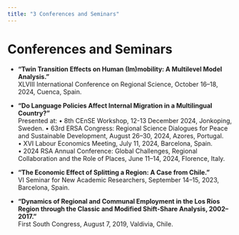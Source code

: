 ```yaml
---
title: "3 Conferences and Seminars"
---
```


# Conferences and Seminars

- **“Twin Transition Effects on Human (Im)mobility: A Multilevel Model Analysis.”**  
  XLVIII International Conference on Regional Science, October 16–18, 2024, Cuenca, Spain.

- **“Do Language Policies Affect Internal Migration in a Multilingual Country?”**  
  Presented at:
  • 8th CEnSE Workshop, 12-13 December 2024, Jonkoping, Sweden.
  • 63rd ERSA Congress: Regional Science Dialogues for Peace and Sustainable Development, August 26–30, 2024, Azores, Portugal.  
  • XVI Labour Economics Meeting, July 11, 2024, Barcelona, Spain.  
  • 2024 RSA Annual Conference: Global Challenges, Regional Collaboration and the Role of Places, June 11–14, 2024, Florence, Italy.

- **“The Economic Effect of Splitting a Region: A Case from Chile.”**  
  VI Seminar for New Academic Researchers, September 14–15, 2023, Barcelona, Spain.

- **“Dynamics of Regional and Communal Employment in the Los Ríos Region through the Classic and Modified Shift-Share Analysis, 2002–2017.”**  
  First South Congress, August 7, 2019, Valdivia, Chile.
